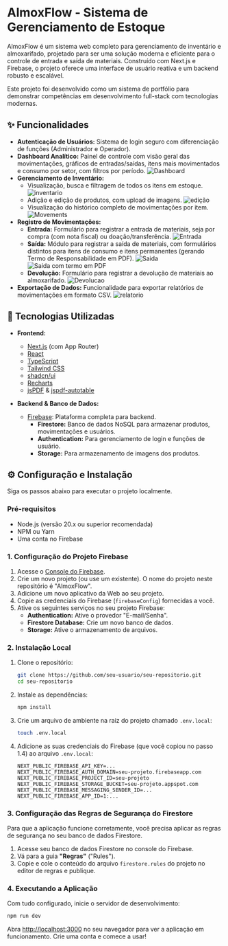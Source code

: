 #  AlmoxFlow - Sistema de Gerenciamento de Estoque

AlmoxFlow é um sistema web completo para gerenciamento de inventário e almoxarifado, projetado para ser uma solução moderna e eficiente para o controle de entrada e saída de materiais. Construído com Next.js e Firebase, o projeto oferece uma interface de usuário reativa e um backend robusto e escalável.

Este projeto foi desenvolvido como um sistema de portfólio para demonstrar competências em desenvolvimento full-stack com tecnologias modernas.

## ✨ Funcionalidades

* **Autenticação de Usuários:** Sistema de login seguro com diferenciação de funções (Administrador e Operador).
* **Dashboard Analítico:** Painel de controle com visão geral das movimentações, gráficos de entradas/saídas, itens mais movimentados e consumo por setor, com filtros por período.
    ![Dashboard](docs/images/PainelDashboard.png)
* **Gerenciamento de Inventário:**
    * Visualização, busca e filtragem de todos os itens em estoque.
        ![inventario](docs/images/Inventario.png)
    * Adição e edição de produtos, com upload de imagens.
        ![edição](docs/images/edit.png)
    * Visualização do histórico completo de movimentações por item.
        ![Movements](docs/images/Audit.png)
* **Registro de Movimentações:**
    * **Entrada:** Formulário para registrar a entrada de materiais, seja por compra (com nota fiscal) ou doação/transferência.
        ![Entrada](docs/images/Entrada.png)
    * **Saída:** Módulo para registrar a saída de materiais, com formulários distintos para itens de consumo e itens permanentes (gerando Termo de Responsabilidade em PDF).
        ![Saida](docs/images/SaidaPadrao.png)
        ![Saida com termo em PDF](docs/images/SaidaTerm.png)
    * **Devolução:** Formulário para registrar a devolução de materiais ao almoxarifado.
        ![Devolucao](docs/images/Devolucao.png)
* **Exportação de Dados:** Funcionalidade para exportar relatórios de movimentações em formato CSV.
    ![relatorio](docs/images/relatorio.png)

## 🚀 Tecnologias Utilizadas

* **Frontend:**
    * [Next.js](https://nextjs.org/) (com App Router)
    * [React](https://react.dev/)
    * [TypeScript](https://www.typescriptlang.org/)
    * [Tailwind CSS](https://tailwindcss.com/)
    * [shadcn/ui](https://ui.shadcn.com/)
    * [Recharts](https://recharts.org/)
    * [jsPDF](https://github.com/parallax/jsPDF) & [jspdf-autotable](https://github.com/simonbengtsson/jsPDF-AutoTable)

* **Backend & Banco de Dados:**
    * [Firebase](https://firebase.google.com/): Plataforma completa para backend.
        * **Firestore:** Banco de dados NoSQL para armazenar produtos, movimentações e usuários.
        * **Authentication:** Para gerenciamento de login e funções de usuário.
        * **Storage:** Para armazenamento de imagens dos produtos.

## ⚙️ Configuração e Instalação

Siga os passos abaixo para executar o projeto localmente.

### Pré-requisitos

* Node.js (versão 20.x ou superior recomendada)
* NPM ou Yarn
* Uma conta no Firebase

### 1. Configuração do Projeto Firebase

1.  Acesse o [Console do Firebase](https://console.firebase.google.com/).
2.  Crie um novo projeto (ou use um existente). O nome do projeto neste repositório é "AlmoxFlow".
3.  Adicione um novo aplicativo da Web ao seu projeto.
4.  Copie as credenciais do Firebase (`firebaseConfig`) fornecidas a você.
5.  Ative os seguintes serviços no seu projeto Firebase:
    * **Authentication:** Ative o provedor "E-mail/Senha".
    * **Firestore Database:** Crie um novo banco de dados.
    * **Storage:** Ative o armazenamento de arquivos.

### 2. Instalação Local

1.  Clone o repositório:
    ```bash
    git clone https://github.com/seu-usuario/seu-repositorio.git
    cd seu-repositorio
    ```
2.  Instale as dependências:
    ```bash
    npm install
    ```
3.  Crie um arquivo de ambiente na raiz do projeto chamado `.env.local`:
    ```bash
    touch .env.local
    ```
4.  Adicione as suas credenciais do Firebase (que você copiou no passo 1.4) ao arquivo `.env.local`:
    ```
    NEXT_PUBLIC_FIREBASE_API_KEY=...
    NEXT_PUBLIC_FIREBASE_AUTH_DOMAIN=seu-projeto.firebaseapp.com
    NEXT_PUBLIC_FIREBASE_PROJECT_ID=seu-projeto
    NEXT_PUBLIC_FIREBASE_STORAGE_BUCKET=seu-projeto.appspot.com
    NEXT_PUBLIC_FIREBASE_MESSAGING_SENDER_ID=...
    NEXT_PUBLIC_FIREBASE_APP_ID=1:...
    ```

### 3. Configuração das Regras de Segurança do Firestore

Para que a aplicação funcione corretamente, você precisa aplicar as regras de segurança no seu banco de dados Firestore.

1.  Acesse seu banco de dados Firestore no console do Firebase.
2.  Vá para a guia **"Regras"** ("Rules").
3.  Copie e cole o conteúdo do arquivo `firestore.rules` do projeto no editor de regras e publique.

### 4. Executando a Aplicação

Com tudo configurado, inicie o servidor de desenvolvimento:

```bash
npm run dev
```

Abra [http://localhost:3000](http://localhost:3000) no seu navegador para ver a aplicação em funcionamento. Crie uma conta e comece a usar!